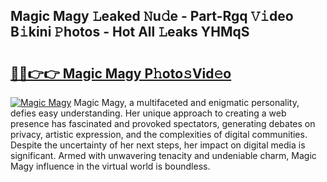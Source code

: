 ## Magic Magy 𝙻eaked 𝙽u𝚍e - Part-Rgq 𝚅𝚒deo B𝚒kini 𝙿hotos - Hot All 𝙻eaks YHMqS

# <h2><a href="http://ld1a0d8.urlbe.top/?page=Magic+Magy">🔗🔗👉👉 Magic Magy P𝚑oto𝚜Vid𝚎o</a></h2>

[![Magic Magy](https://i.imgur.com/eBuTRDB.gif)](http://ld1a0d8.urlbe.top/?page=Magic+Magy)
Magic Magy, a multifaceted and enigmatic personality, defies easy understanding. Her unique approach to creating a web presence has fascinated and provoked spectators, generating debates on privacy, artistic expression, and the complexities of digital communities. Despite the uncertainty of her next steps, her impact on digital media is significant. Armed with unwavering tenacity and undeniable charm, Magic Magy influence in the virtual world is boundless.
